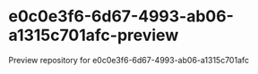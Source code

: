 # e0c0e3f6-6d67-4993-ab06-a1315c701afc-preview
Preview repository for e0c0e3f6-6d67-4993-ab06-a1315c701afc
